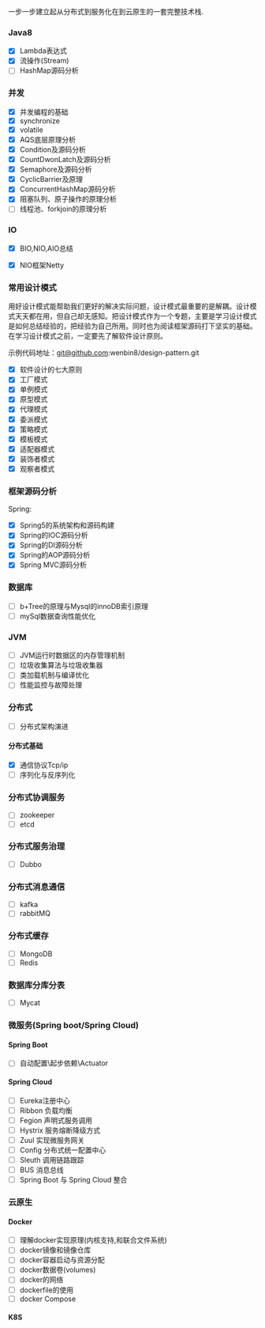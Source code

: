 



一步一步建立起从分布式到服务化在到云原生的一套完整技术栈.

### Java8

- [x] Lambda表达式
- [x] 流操作(Stream)
- [ ] HashMap源码分析

### 并发

- [x] 并发编程的基础
- [x] synchronize
- [x] volatile
- [x] AQS底层原理分析
- [x] Condition及源码分析
- [x] CountDwonLatch及源码分析
- [x] Semaphore及源码分析
- [x] CyclicBarrier及原理
- [x] ConcurrentHashMap源码分析
- [x] 阻塞队列、原子操作的原理分析
- [ ] 线程池、forkjoin的原理分析

### IO

- [x] BIO,NIO,AIO总结

- [x] NIO框架Netty

### 常用设计模式

​	用好设计模式能帮助我们更好的解决实际问题，设计模式最重要的是解耦。设计模式天天都在用，但自己却无感知。把设计模式作为一个专题，主要是学习设计模式是如何总结经验的，把经验为自己所用。同时也为阅读框架源码打下坚实的基础。在学习设计模式之前，一定要先了解软件设计原则。

示例代码地址：git@github.com:wenbin8/design-pattern.git

- [x] 软件设计的七大原则
- [x] 工厂模式
- [x] 单例模式
- [x] 原型模式
- [x] 代理模式
- [x] 委派模式
- [x] 策略模式
- [x] 模板模式
- [x] 适配器模式
- [x] 装饰者模式
- [x] 观察者模式

### 框架源码分析

Spring:

- [x] Spring5的系统架构和源码构建
- [x] Spring的IOC源码分析
- [x] Spring的DI源码分析
- [x] Spring的AOP源码分析
- [x] Spring MVC源码分析

### 数据库

- [ ] b+Tree的原理与Mysql的innoDB索引原理
- [ ] mySql数据查询性能优化

### JVM

- [ ] JVM运行时数据区的内存管理机制
- [ ] 垃圾收集算法与垃圾收集器
- [ ] 类加载机制与编译优化
- [ ] 性能监控与故障处理

### 分布式

- [ ] 分布式架构演进

#### 分布式基础

- [x] 通信协议Tcp/ip
- [ ] 序列化与反序列化

### 分布式协调服务

- [ ] zookeeper
- [ ] etcd

### 分布式服务治理

- [ ] Dubbo

### 分布式消息通信

- [ ] kafka
- [ ] rabbitMQ

### 分布式缓存

- [ ] MongoDB
- [ ] Redis

### 数据库分库分表

- [ ] Mycat


### 微服务(Spring boot/Spring Cloud)

#### Spring Boot

- [ ] 自动配置\起步依赖\Actuator

#### Spring Cloud

- [ ] Eureka注册中心
- [ ] Ribbon 负载均衡
- [ ] Fegion 声明式服务调用
- [ ] Hystrix 服务熔断降级方式
- [ ] Zuul 实现微服务网关
- [ ] Config 分布式统一配置中心
- [ ] Sleuth 调用链路跟踪
- [ ] BUS 消息总线
- [ ] Spring Boot 与 Spring Cloud 整合

### 云原生

#### Docker

- [ ] 理解docker实现原理(内核支持,和联合文件系统)
- [ ] docker镜像和镜像仓库
- [ ] docker容器启动与资源分配
- [ ] docker数据卷(volumes)
- [ ] docker的网络
- [ ] dockerfile的使用
- [ ] docker Compose 

#### K8S

